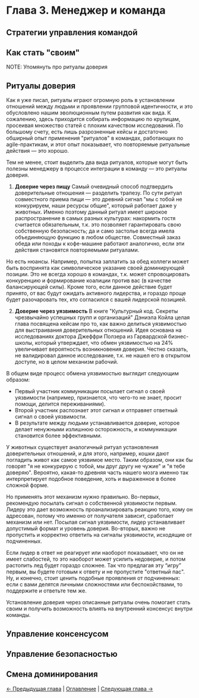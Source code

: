 # Глава 3. Менеджер и команда

## Стратегии управления командой

## Как стать "своим"

NOTE: Упомянуть про ритуалы доверия

## Ритуалы доверия

Как я уже писал, ритуалы играют огромную роль в установлении отношений между людьми и проявлении групповой идентичности, и это обусловлено нашим эволюционным путем развития как вида. К сожалению, здесь приходится собирать информацию по крупицам, просеивая множество статей с плохим качеством исследований. По большому счету, есть лишь разрозненные кейсы и достаточно обширный опыт применения "ритуалов" в командах, работающих по agile-практикам, и этот опыт показывает, что повторяемые ритуальные действия — это хорошо. 

Тем не менее, стоит выделить два вида ритуалов, которые могут быть полезны менеджеру в процессе интеграции в команду — это ритуалы доверия.

1. **Доверие через пищу**
   Самый очевидный способ подтвердить доверительные отношения — разделить трапезу. По сути ритуал совместного приема пищи — это древний сигнал "мы с тобой не конкурируем, наши ресурсы общие", который работает даже у животных. Именно поэтому данный ритуал имеет широкое распространение в самых разных культурах: накормить гостя считается обязательным, т.к. это позволяет гарантировать свою собственную безопасность; да и само застолье всегда имела объединяющую функцию в любом обществе. Совместный заказ обеда или походы к кофе-машине работают аналогично, если эти действия становятся повторяемыми ритуалами.

Но есть нюансы. Например, попытка заплатить за обед коллеги может быть воспринята как символическое указание своей доминирующей позиции. Это не всегда хорошо в командах, т.к. может спровоцировать конкуренцию и формирование коалиции против вас (в качестве балансирующей силы). Кроме того, если данное действие будет принято, от вас будут ожидать активного лидерства, и гораздо проще будет разочаровать тех, кто согласился с вашей лидерской позицией.

2. **Доверие через уязвимость**
   В книге "Культурный код. Секреты чрезвычайно успешных групп и организаций" Дэниэла Койла целая глава посвящена кейсам про то, как важно делиться уязвимостью для выстраивания доверительных отношений. Идея основана на исследованиях доктора Джеффри Ползера из Гарвардской бизнес-школы, который утверждает, что обмен уязвимостью на 24% увеличивает вероятность возникновения доверия. Честно сказать, не валидировал данное исследование, т.к. не нашел его в открытом доступе, но в целом механизм рабочий.

В общем виде процесс обмена уязвимостью выглядит следующим образом:

- Первый участник коммуникации посылает сигнал о своей уязвимости (например, признается, что чего-то не знает, просит помощи, делится переживаниями).
- Второй участник распознает этот сигнал и отправяет ответный сигнал о своей уязвимости.
- В результате между людьми устанавливается доверие, которое делает ненужными излишнюю осторожность, и коммуникации становится более эффективными.

У животных существует аналогичный ритуал установления доверительных отношений, и для этого, например, кошки дают погладить живот как самое уязвимое место. Таким образом, они как бы говорят "я не конкурирую с тобой, мы друг другу не чужие" и "я тебе доверяю". Вероятно, какая-то древняя часть нашего мозга именно так интерпретирует подобное поведение, хоть и выраженное в более сложной форме.

Но применять этот механизм нужно правильно. Во-первых, рекомендую посылать сигнал о собственной уязвимости первым. Лидеру это дает возможность проанализировать реакцию того, кому он адресован, потому что именно от получателя зависит, сработает механизм или нет. Посылая сигнал уязвимости, лидер устанавливает допустимый формат и уровень доверия. Во-вторых, важно не пропустить и корректно ответить на сигналы уязвимости, исходящие от подчиненных.

Если лидер в ответ не реагирует или наоборот показывает, что он не имеет слабостей, то это наоборот может усилить недоверие, и потом растопить лед будет гораздо сложнее. Так что предлагая эту “игру” первым, вы будете готовым к ответу и не пропустите "ответный пас". Ну, и конечно, стоит ценить подобные проявления от подчиненных: если с вами делятся личными сложностями или беспокойствами, то поддержите и ответьте тем же.

Установление доверия через описанные ритуалы очень помогает стать своим и получить возможность влиять на внутренний консенсус внутри команды. 

## Управление консенсусом

## Управление безопасностью

## Смена доминирования

[← Предыдущая глава](02.chapter2.md) | [Оглавление](README.md) | [Следующая глава →](04.chapter4.md)

